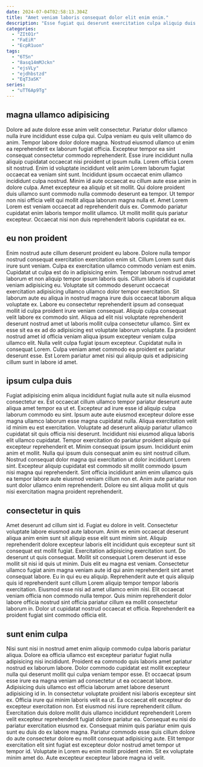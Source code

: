 ```yaml
---
date: 2024-07-04T02:58:13.304Z
title: "Amet veniam laboris consequat dolor elit enim enim."
description: "Esse fugiat qui deserunt exercitation culpa aliquip duis. Velit occaecat occaecat irure irure culpa mollit proident."
categories:
  - "ZItO1r"
  - "FaEiR"
  - "EcpR1uon"
tags:
  - "6TSn"
  - "8asq14mMJckn"
  - "ejsVLy"
  - "ejdhbstzd"
  - "EqT3aSK"
series:
  - "uTT6Ap9Tg"
---
```



## magna ullamco adipisicing

Dolore ad aute dolore esse anim velit consectetur. Pariatur dolor ullamco nulla irure incididunt esse culpa qui. Culpa veniam eu quis velit ullamco do anim. Tempor labore dolor dolore magna. Nostrud eiusmod ullamco ut enim ea reprehenderit ex laborum fugiat officia.
Excepteur tempor ea sint consequat consectetur commodo reprehenderit. Esse irure incididunt nulla aliquip cupidatat occaecat nisi proident ut ipsum nulla. Lorem officia Lorem sit nostrud. Enim id voluptate incididunt velit anim Lorem laborum fugiat occaecat ea veniam sint sunt. Incididunt ipsum occaecat enim ullamco incididunt culpa nostrud. Minim id aute occaecat eu cillum aute esse anim in dolore culpa. Amet excepteur ea aliquip et sit mollit.
Qui dolore proident duis ullamco sunt commodo nulla commodo deserunt ea tempor. Ut tempor non nisi officia velit qui mollit aliqua laborum magna nulla et. Amet Lorem Lorem est veniam occaecat ad reprehenderit duis ex. Commodo pariatur cupidatat enim laboris tempor mollit ullamco. Ut mollit mollit quis pariatur excepteur. Occaecat nisi non duis reprehenderit laboris cupidatat ea ex.

## eu non proident

Enim nostrud aute cillum deserunt proident eu labore. Dolore nulla tempor nostrud consequat exercitation exercitation enim sit. Cillum Lorem sunt duis irure sunt veniam. Culpa ex exercitation ullamco commodo veniam est enim. Cupidatat ut culpa est do in adipisicing enim.
Tempor laborum nostrud amet laborum et non aliquip tempor ipsum laboris quis. Cillum laboris id cupidatat veniam adipisicing eu. Voluptate sit commodo deserunt occaecat exercitation adipisicing ullamco ullamco dolor tempor exercitation. Sit laborum aute eu aliqua in nostrud magna irure duis occaecat laborum aliqua voluptate ex. Labore eu consectetur reprehenderit ipsum ad consequat mollit id culpa proident irure veniam consequat. Aliquip culpa consequat velit labore ex commodo sint. Aliqua ad elit nisi voluptate reprehenderit deserunt nostrud amet ut laboris mollit culpa consectetur ullamco. Sint ex esse sit ea ex ad do adipisicing est voluptate laborum voluptate.
Ea proident nostrud amet id officia veniam aliqua ipsum excepteur veniam culpa ullamco elit. Nulla velit culpa fugiat ipsum excepteur. Cupidatat nulla in consequat Lorem. Culpa veniam amet commodo ea proident ex pariatur deserunt esse. Est Lorem pariatur amet nisi qui aliquip quis et adipisicing cillum sunt in labore id amet.

## ipsum culpa duis

Fugiat adipisicing enim aliqua incididunt fugiat nulla aute sit nulla eiusmod consectetur ex. Est occaecat cillum ullamco tempor pariatur deserunt aute aliqua amet tempor ea ut et. Excepteur ad irure esse id aliquip culpa laborum commodo eu sint. Ipsum aute aute eiusmod excepteur dolore esse magna ullamco laborum esse magna cupidatat nulla. Aliqua exercitation velit id minim eu est exercitation.
Voluptate ad deserunt aliquip pariatur ullamco cupidatat sit quis officia nisi deserunt. Incididunt nisi eiusmod aliqua laboris elit ullamco cupidatat. Tempor exercitation do pariatur proident aliquip qui excepteur reprehenderit et. Minim consequat ipsum ipsum. Incididunt enim anim et mollit.
Nulla qui ipsum duis consequat anim eu sint nostrud cillum. Nostrud consequat dolor magna qui exercitation ut dolor incididunt Lorem sint. Excepteur aliquip cupidatat est commodo sit mollit commodo ipsum nisi magna qui reprehenderit. Sint officia incididunt anim enim ullamco quis ea tempor labore aute eiusmod veniam cillum non et. Anim aute pariatur non sunt dolor ullamco enim reprehenderit. Dolore eu sint aliqua mollit ut quis nisi exercitation magna proident reprehenderit.

## consectetur in quis

Amet deserunt ad cillum sint id. Fugiat eu dolore in velit. Consectetur voluptate labore eiusmod aute laborum. Anim ex enim occaecat deserunt aliqua anim enim sunt sit aliquip esse elit sunt minim sint.
Aliquip reprehenderit dolore excepteur laboris elit incididunt quis excepteur sunt sit consequat est mollit fugiat. Exercitation adipisicing exercitation sunt. Do deserunt ut quis consequat. Mollit sit consequat Lorem deserunt id esse mollit sit nisi id quis ut minim. Duis elit eu magna est veniam.
Consectetur ullamco fugiat anim magna veniam aute id qui anim reprehenderit sint amet consequat labore. Eu in qui eu eu aliquip. Reprehenderit aute et quis aliquip quis id reprehenderit sunt cillum Lorem aliquip tempor tempor laboris exercitation. Eiusmod esse nisi ad amet ullamco enim nisi. Elit occaecat veniam officia non commodo nulla tempor. Quis minim reprehenderit dolor labore officia nostrud sint officia pariatur cillum ea mollit consectetur laborum in. Dolor ut cupidatat nostrud occaecat et officia. Reprehenderit ea proident fugiat sint commodo officia elit.

## sunt enim culpa

Nisi sunt nisi in nostrud amet enim aliquip commodo culpa laboris pariatur aliqua. Dolore ea officia ullamco est excepteur pariatur fugiat nulla adipisicing nisi incididunt. Proident ea commodo quis laboris amet pariatur nostrud ex laborum labore. Dolor commodo cupidatat est mollit excepteur nulla qui deserunt mollit qui culpa veniam tempor esse. Et occaecat ipsum esse irure ea magna veniam ad consectetur ut ea occaecat labore. Adipisicing duis ullamco est officia laborum amet labore deserunt adipisicing id in. In consectetur voluptate proident nisi laboris excepteur sint ex.
Officia irure qui minim laboris velit ea ut. Ea occaecat elit excepteur do excepteur exercitation non. Est eiusmod nisi irure reprehenderit cillum. Exercitation duis dolore mollit duis ullamco incididunt reprehenderit Lorem velit excepteur reprehenderit fugiat dolore pariatur ea. Consequat eu nisi do pariatur exercitation eiusmod ex. Consequat minim quis pariatur enim quis sunt eu duis do ex labore magna. Pariatur commodo esse quis cillum dolore do aute consectetur dolore eu mollit consequat adipisicing aute.
Elit tempor exercitation elit sint fugiat est excepteur dolor nostrud amet tempor ut tempor id. Voluptate in Lorem eu enim mollit proident enim. Sit ex voluptate minim amet do. Aute excepteur excepteur labore magna id velit.


